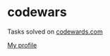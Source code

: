 # codewars
Tasks solved on [codewards.com](https://www.codewars.com/)

[My profile](https://www.codewars.com/users/DmitryAgeev "Codewars profile")
